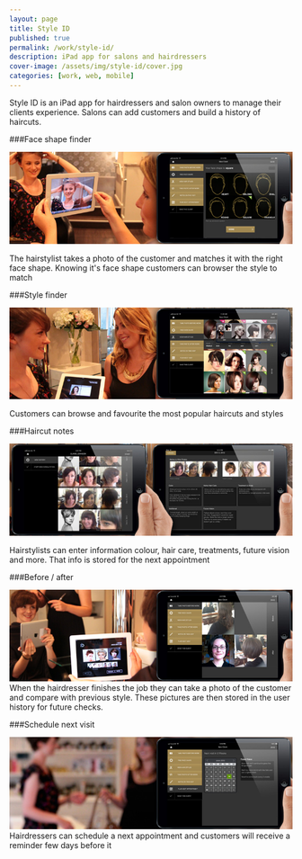```yaml
---
layout: page
title: Style ID
published: true
permalink: /work/style-id/
description: iPad app for salons and hairdressers
cover-image: /assets/img/style-id/cover.jpg
categories: [work, web, mobile]
---
```


Style ID is an iPad app for hairdressers and salon owners to manage their clients experience. Salons can add customers and build a history of haircuts. 

###Face shape finder
<div class="row">
  <div class="col-md-12">
    <img src="/assets/img/style-id/tour2.jpg" alt="Style ID Tour" >
  </div>
</div>

The hairstylist takes a photo of the customer and matches it with the right face shape. Knowing it's face shape customers can browser the style to match

###Style finder
<div class="row">
  <div class="col-md-12">
    <img src="/assets/img/style-id/tour1.jpg" alt="Style ID Tour" >
  </div>
</div>

Customers can browse and favourite the most popular haircuts and styles

###Haircut notes
<div class="row">
  <div class="col-md-12">
    <img src="/assets/img/style-id/tour3.jpg" alt="Style ID Tour" >
  </div>
</div>

Hairstylists can enter information colour, hair care, treatments, future vision and more. That info is stored for the next appointment

###Before / after 
<div class="row">
  <div class="col-md-12">
    <img src="/assets/img/style-id/tour4.jpg" alt="Style ID Tour" >
  </div>
</div>
When the hairdresser finishes the job they can take a photo of the customer and compare with previous style. These pictures are then stored in the user history for future checks.

###Schedule next visit
<div class="row">
  <div class="col-md-12">
    <img src="/assets/img/style-id/tour5.jpg" alt="Style ID Tour" >
  </div>
</div>
Hairdressers can schedule a next appointment and customers will receive a reminder few days before it 
